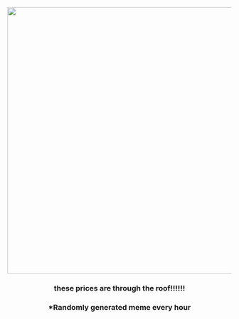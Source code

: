 <p align="center">
        <img src="https://i.redd.it/72n6chodbpl81.gif" width="600" height="600">
        </p>
        <h3 align="center">these prices are through the roof!!!!!!</h3>
        <h3 align="center">*Randomly generated meme every hour</h3>
    